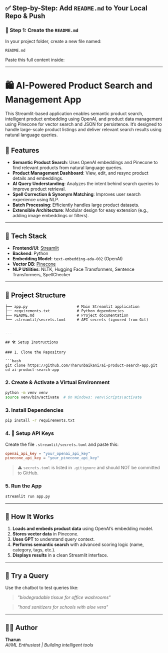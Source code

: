 

## ✅ Step-by-Step: Add `README.md` to Your Local Repo & Push

### 📄 Step 1: Create the `README.md`

In your project folder, create a new file named:

```
README.md
```

Paste this full content inside:

---


# 🛍️ AI-Powered Product Search and Management App

This Streamlit-based application enables semantic product search, intelligent product embedding using OpenAI, and product data management using Pinecone for vector search and JSON for persistence. It’s designed to handle large-scale product listings and deliver relevant search results using natural language queries.

## 🚀 Features

- **Semantic Product Search**: Uses OpenAI embeddings and Pinecone to find relevant products from natural language queries.
- **Product Management Dashboard**: View, edit, and resync product details and embeddings.
- **AI Query Understanding**: Analyzes the intent behind search queries to improve product retrieval.
- **Spell Correction & Synonym Matching**: Improves user search experience using NLP.
- **Batch Processing**: Efficiently handles large product datasets.
- **Extensible Architecture**: Modular design for easy extension (e.g., adding image embeddings or filters).

---

## 🧰 Tech Stack

- **Frontend/UI**: [Streamlit](https://streamlit.io/)
- **Backend**: Python
- **Embedding Model**: `text-embedding-ada-002` (OpenAI)
- **Vector DB**: [Pinecone](https://www.pinecone.io/)
- **NLP Utilities**: NLTK, Hugging Face Transformers, Sentence Transformers, SpellChecker

---

## 📂 Project Structure

```plaintext
├── app.py                      # Main Streamlit application
├── requirements.txt            # Python dependencies
├── README.md                   # Project documentation
└── .streamlit/secrets.toml     # API secrets (ignored from Git)


---

## 🛠️ Setup Instructions

### 1. Clone the Repository

```bash
git clone https://github.com/Tharunbaikani/ai-product-search-app.git
cd ai-product-search-app
```

### 2. Create & Activate a Virtual Environment

```bash
python -m venv venv
source venv/bin/activate  # On Windows: venv\Scripts\activate
```

### 3. Install Dependencies

```bash
pip install -r requirements.txt
```

### 4. 🔐 Setup API Keys

Create the file `.streamlit/secrets.toml` and paste this:

```toml
openai_api_key = "your_openai_api_key"
pinecone_api_key = "your_pinecone_api_key"
```

> ⚠️ `secrets.toml` is listed in `.gitignore` and should NOT be committed to GitHub.

### 5. Run the App

```bash
streamlit run app.py
```

---

## 🧠 How It Works

1. **Loads and embeds product data** using OpenAI’s embedding model.
2. **Stores vector data** in Pinecone.
3. **Uses GPT** to understand query context.
4. **Performs semantic search** with advanced scoring logic (name, category, tags, etc.).
5. **Displays results** in a clean Streamlit interface.

---

## 🧪 Try a Query

Use the chatbot to test queries like:

> _"biodegradable tissue for office washrooms"_

> _"hand sanitizers for schools with aloe vera"_

---


## 👨‍💻 Author

**Tharun**  
*AI/ML Enthusiast | Building intelligent tools*




